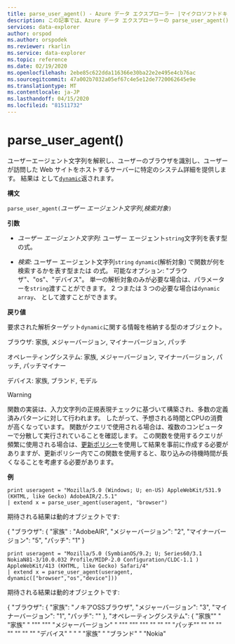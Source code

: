 ```yaml
---
title: parse_user_agent() - Azure データ エクスプローラー |マイクロソフトドキュメント
description: この記事では、Azure データ エクスプローラーの parse_user_agent() について説明します。
services: data-explorer
author: orspod
ms.author: orspodek
ms.reviewer: rkarlin
ms.service: data-explorer
ms.topic: reference
ms.date: 02/19/2020
ms.openlocfilehash: 2ebe85c622dda116366e30ba22e2e495e4cb76ac
ms.sourcegitcommit: 47a002b7032a05ef67c4e5e12de7720062645e9e
ms.translationtype: MT
ms.contentlocale: ja-JP
ms.lasthandoff: 04/15/2020
ms.locfileid: "81511732"
---
```

# <a name="parse_user_agent"></a>parse_user_agent()

ユーザーエージェント文字列を解釈し、ユーザーのブラウザを識別し、ユーザーが訪問した Web サイトをホストするサーバーに特定のシステム詳細を提供します。 結果は として[`dynamic`](./scalar-data-types/dynamic.md)返されます。 

**構文**

`parse_user_agent(`*ユーザー エージェント文字列*,*検索対象*`)`

**引数**

* *ユーザー エージェント文字列*: ユーザー エージェント`string`文字列を表す型 の式。

* *検索*: ユーザー エージェント文字列`string` `dynamic`(解析対象) で関数が何を検索するかを表す型または の式。 可能なオプション: "ブラウザ"、"os"、"デバイス"。 単一の解析対象のみが必要な場合は、パラメーターを`string`渡すことができます。
2 つまたは 3 つの必要な場合は`dynamic array`、 として渡すことができます。

**戻り値**

要求された解析ターゲット`dynamic`に関する情報を格納する型のオブジェクト。

ブラウザ: 家族, メジャーバージョン, マイナーバージョン, パッチ                 

オペレーティングシステム: 家族, メジャーバージョン, マイナーバージョン, パッチ, パッチマイナー             

デバイス: 家族, ブランド, モデル

> [!WARNING]
> 関数の実装は、入力文字列の正規表現チェックに基づいて構築され、多数の定義済みパターンに対して行われます。 したがって、予想される時間とCPUの消費が高くなっています。
関数がクエリで使用される場合は、複数のコンピューターで分散して実行されていることを確認します。
この関数を使用するクエリが頻繁に使用される場合は、[更新ポリシー](../management/updatepolicy.md)を使用して結果を事前に作成する必要がありますが、更新ポリシー内でこの関数を使用すると、取り込みの待機時間が長くなることを考慮する必要があります。
 
**例**

```kusto
print useragent = "Mozilla/5.0 (Windows; U; en-US) AppleWebKit/531.9 (KHTML, like Gecko) AdobeAIR/2.5.1"
| extend x = parse_user_agent(useragent, "browser") 
```

期待される結果は動的オブジェクトです:

{ "ブラウザ": { "家族" : "AdobeAIR", "メジャーバージョン": "2", "マイナーバージョン": "5", "パッチ": "1" }

```kusto
print useragent = "Mozilla/5.0 (SymbianOS/9.2; U; Series60/3.1 NokiaN81-3/10.0.032 Profile/MIDP-2.0 Configuration/CLDC-1.1 ) AppleWebKit/413 (KHTML, like Gecko) Safari/4"
| extend x = parse_user_agent(useragent, dynamic(["browser","os","device"])) 
```

期待される結果は動的オブジェクトです:

{ "ブラウザ": { "家族": "ノキアOSSブラウザ", "メジャーバージョン": "3", "マイナーバージョン": "1", "パッチ": "" }, "オペレーティングシステム": { "家族"" " "家族" " """ """ "メジャーバージョン" " """ """ """ "" "" "" "パッチ"" "" "" "" "" "" "" "" "デバイス" " " " "家族" " "ブランド" " "Nokia"